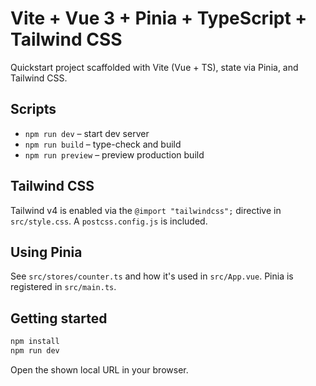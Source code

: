 # Vite + Vue 3 + Pinia + TypeScript + Tailwind CSS

Quickstart project scaffolded with Vite (Vue + TS), state via Pinia, and Tailwind CSS.

## Scripts
- `npm run dev` – start dev server
- `npm run build` – type-check and build
- `npm run preview` – preview production build

## Tailwind CSS
Tailwind v4 is enabled via the `@import "tailwindcss";` directive in `src/style.css`. A `postcss.config.js` is included.

## Using Pinia
See `src/stores/counter.ts` and how it's used in `src/App.vue`. Pinia is registered in `src/main.ts`.

## Getting started
```powershell
npm install
npm run dev
```

Open the shown local URL in your browser.

